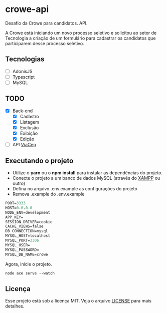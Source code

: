 # crowe-api
Desafio da Crowe para candidatos. API.

A Crowe está iniciando um novo processo seletivo e solicitou ao setor de Tecnologia a criação de um formulário para cadastrar os candidatos que participarem desse processo seletivo.

## Tecnologias
- [ ] AdonisJS
- [ ] Typescript
- [ ] MySQL

## TODO
- [x] Back-end
  - [x] Cadastro
  - [x] Listagem
  - [x] Exclusão
  - [x] Exibição
  - [x] Edição
- [ ] API [ViaCep](https://viacep.com.br/)

## Executando o projeto
- Utilize o **yarn** ou o **npm install** para instalar as dependências do projeto.
- Conecte o projeto a um banco de dados MySQL (através do [XAMPP](https://www.apachefriends.org/index.html) ou outro)
- Defina no arquivo .env.example as configurações do projeto
- Remova .example do .env.example

```cl
PORT=3333
HOST=0.0.0.0
NODE_ENV=development
APP_KEY=
SESSION_DRIVER=cookie
CACHE_VIEWS=false
DB_CONNECTION=mysql
MYSQL_HOST=localhost
MYSQL_PORT=3306
MYSQL_USER=
MYSQL_PASSWORD=
MYSQL_DB_NAME=crowe
```

Agora, inicie o projeto.
```cl
node ace serve --watch
```

## Licença

Esse projeto está sob a licença MIT. Veja o arquivo [LICENSE](LICENSE) para mais detalhes.